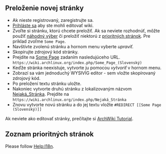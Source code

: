## Preloženie novej stránky

*   Ak nieste registrovaný, zaregistrujte sa.
*   [Prihláste sa](/index.php/Special:UserLogin "Special:UserLogin") aby ste mohli editovať wiki.
*   Zvoľte si stránku, ktorú chcete preložiť. Ak sa neviete rozhodnúť, môžte použiť [náhodný výber](/index.php/Special:Random "Special:Random") či preložiť niektorú z [prioritných stránok](/index.php/Arch_Translation_Day_(Slovensk%C3%BD)#List_of_priority_pages "Arch Translation Day (Slovenský)"). Pre príklad zvoľme `Some Page`.
*   Navštívte zvolenú stránku a hornom menu vyberte *upraviť*.
*   Skopírujte zdrojový kód stránky.
*   Prejdite na [Some Page](/index.php?title=Some_Page_(Slovensk%C3%BD)&action=edit&redlink=1 "Some Page (Slovenský) (page does not exist)") zadaním nasledujúceho URL. `https://wiki.archlinux.org/index.php/Some_Page_(Slovenský)` 
*   Keďže stránka neexistuje, vytvorte ju pomocou *vytvoriť* v hornom menu.
*   Zobrazí sa vám jednoduchý WYSIVIG editor - sem vložte skopírovaný zdrojový kód.
*   Po preložení textu stránku uložte.
*   Nakoniec vytvorte druhú stránku z lokalizovaným názvom [Nejaká_Stránka](/index.php?title=Nejak%C3%A1_Str%C3%A1nka&action=edit&redlink=1 "Nejaká Stránka (page does not exist)"). Prejdite na `https://wiki.archlinux.org/index.php/Nejaká_Stránka` 
*   Znovu vytvorte novú stránku a do jej textu vložte `#REDIRECT [[Some Page (Slovenský)]]` 

Ak neviete ako editovať stránky, prečítajte si [ArchWiki Tutorial](/index.php/ArchWiki_Tutorial "ArchWiki Tutorial").

## Zoznam prioritných stránok

Please follow [Help:I18n](/index.php/Help:I18n "Help:I18n").
